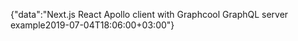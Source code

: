 {"data":"Next.js React Apollo client with Graphcool GraphQL server example2019-07-04T18:06:00+03:00"}
